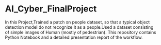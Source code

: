# AI_Cyber_FinalProject
In this Project,Trained a patch on people dataset, so that a typical object detection model do not recognize it as a people.Used a dataset consisting of simple images of Human (mostly of pedestrian).
This repository contains Python Notebook and a detailed presentation report of the workflow.
